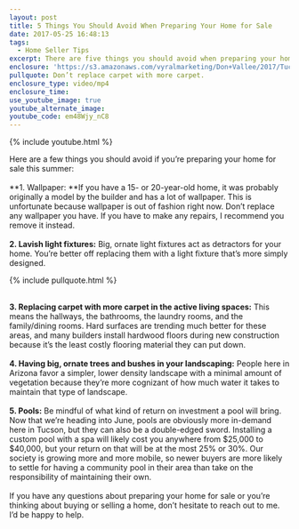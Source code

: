 ```yaml
---
layout: post
title: 5 Things You Should Avoid When Preparing Your Home for Sale
date: 2017-05-25 16:48:13
tags:
  - Home Seller Tips
excerpt: There are five things you should avoid when preparing your home for sale.
enclosure: 'https://s3.amazonaws.com/vyralmarketing/Don+Vallee/2017/Tucson+Real+Estate+Agent-+Things+Not+to+Do+When+Preparing+to+Sell+Your+Home.mp4'
pullquote: Don’t replace carpet with more carpet.
enclosure_type: video/mp4
enclosure_time:
use_youtube_image: true
youtube_alternate_image:
youtube_code: em48Wjy_nC8
---
```



{% include youtube.html %}

Here are a few things you should avoid if you’re preparing your home for sale this summer:
<br>
<br>**1. Wallpaper:&nbsp;**If you have a 15- or 20-year-old home, it was probably originally a model by the builder and has a lot of wallpaper. This is unfortunate because wallpaper is out of fashion right now. Don’t replace any wallpaper you have. If you have to make any repairs, I recommend you remove it instead.
<br>
<br>**2. Lavish light fixtures:** Big, ornate light fixtures act as detractors for your home. You’re better off replacing them with a light fixture that’s more simply designed.

{% include pullquote.html %}

<br>**3. Replacing carpet with more carpet in the active living spaces:** This means the hallways, the bathrooms, the laundry rooms, and the family/dining rooms. Hard surfaces are trending much better for these areas, and many builders install hardwood floors during new construction because it’s the least costly flooring material they can put down.
<br>
<br>**4. Having big, ornate trees and bushes in your landscaping:** People here in Arizona favor a simpler, lower density landscape with a minimal amount of vegetation because they’re more cognizant of how much water it takes to maintain that type of landscape.
<br>
<br>**5. Pools:** Be mindful of what kind of return on investment a pool will bring. Now that we’re heading into June, pools are obviously more in-demand here in Tucson, but they can also be a double-edged sword. Installing a custom pool with a spa will likely cost you anywhere from $25,000 to $40,000, but your return on that will be at the most 25% or 30%. Our society is growing more and more mobile, so newer buyers are more likely to settle for having a community pool in their area than take on the responsibility of maintaining their own.
<br>
<br>If you have any questions about preparing your home for sale or you’re thinking about buying or selling a home, don’t hesitate to reach out to me. I’d be happy to help.